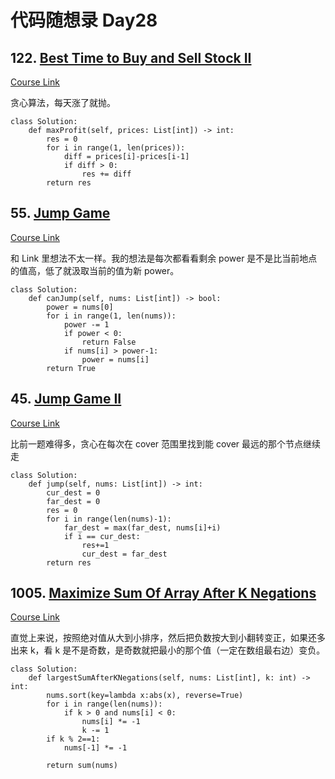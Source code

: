 # 代码随想录 Day28

## 122. [Best Time to Buy and Sell Stock II](https://leetcode.com/problems/best-time-to-buy-and-sell-stock-ii/)

[Course Link](https://programmercarl.com/0122.%E4%B9%B0%E5%8D%96%E8%82%A1%E7%A5%A8%E7%9A%84%E6%9C%80%E4%BD%B3%E6%97%B6%E6%9C%BAII.html)

贪心算法，每天涨了就抛。

```
class Solution:
    def maxProfit(self, prices: List[int]) -> int:
        res = 0
        for i in range(1, len(prices)):
            diff = prices[i]-prices[i-1]
            if diff > 0:
                res += diff
        return res
```

## 55. [Jump Game](https://leetcode.com/problems/jump-game/)

[Course Link](https://programmercarl.com/0055.%E8%B7%B3%E8%B7%83%E6%B8%B8%E6%88%8F.html#%E6%80%9D%E8%B7%AF)

和 Link 里想法不太一样。我的想法是每次都看看剩余 power 是不是比当前地点的值高，低了就汲取当前的值为新 power。

```
class Solution:
    def canJump(self, nums: List[int]) -> bool:
        power = nums[0]
        for i in range(1, len(nums)):
            power -= 1
            if power < 0:
                return False
            if nums[i] > power-1:
                power = nums[i]
        return True
```

## 45. [Jump Game II](https://leetcode.com/problems/jump-game-ii/description/)

[Course Link](https://programmercarl.com/0045.%E8%B7%B3%E8%B7%83%E6%B8%B8%E6%88%8FII.html#%E5%85%B6%E4%BB%96%E8%AF%AD%E8%A8%80%E7%89%88%E6%9C%AC)

比前一题难得多，贪心在每次在 cover 范围里找到能 cover 最远的那个节点继续走

```
class Solution:
    def jump(self, nums: List[int]) -> int:
        cur_dest = 0
        far_dest = 0
        res = 0
        for i in range(len(nums)-1):
            far_dest = max(far_dest, nums[i]+i)
            if i == cur_dest:
                res+=1
                cur_dest = far_dest
        return res
```
## 1005. [Maximize Sum Of Array After K Negations](https://leetcode.com/problems/maximize-sum-of-array-after-k-negations/)

[Course Link](https://programmercarl.com/1005.K%E6%AC%A1%E5%8F%96%E5%8F%8D%E5%90%8E%E6%9C%80%E5%A4%A7%E5%8C%96%E7%9A%84%E6%95%B0%E7%BB%84%E5%92%8C.html#%E5%85%B6%E4%BB%96%E8%AF%AD%E8%A8%80%E7%89%88%E6%9C%AC)

直觉上来说，按照绝对值从大到小排序，然后把负数按大到小翻转变正，如果还多出来 k，看 k 是不是奇数，是奇数就把最小的那个值（一定在数组最右边）变负。

```
class Solution:
    def largestSumAfterKNegations(self, nums: List[int], k: int) -> int:
        nums.sort(key=lambda x:abs(x), reverse=True)
        for i in range(len(nums)):
            if k > 0 and nums[i] < 0:
                nums[i] *= -1
                k -= 1
        if k % 2==1:
            nums[-1] *= -1
            
        return sum(nums)
```
